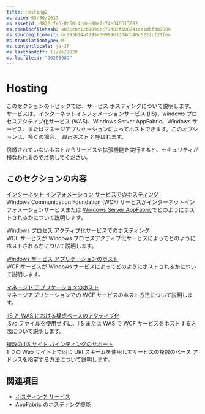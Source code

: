 ```yaml
---
title: Hosting2
ms.date: 03/30/2017
ms.assetid: 0820c7e5-0b50-4cde-80e7-74e346513002
ms.openlocfilehash: a83cc0d12b1099bc77d62f108741de1dbf387686
ms.sourcegitcommit: bc293b14af795e0e999e3304dd40c0222cf2ffe4
ms.translationtype: MT
ms.contentlocale: ja-JP
ms.lasthandoff: 11/26/2020
ms.locfileid: "96255989"
---
```

# <a name="hosting"></a>Hosting

このセクションのトピックでは、サービス ホスティングについて説明します。 サービスは、インターネットインフォメーションサービス (IIS)、windows プロセスアクティブ化サービス (WAS)、Windows Server AppFabric、Windows サービス、またはマネージアプリケーションによってホストできます。このオプションは、多くの場合、 *自己ホスト* と呼ばれます。  
  
 信頼されていないホストからサービスや拡張機能を実行すると、セキュリティが損なわれるので注意してください。  
  
## <a name="in-this-section"></a>このセクションの内容  

 [インターネット インフォメーション サービスでのホスティング](hosting-in-internet-information-services.md)  
 Windows Communication Foundation (WCF) サービスがインターネットインフォメーションサービスまたは [Windows Server AppFabric](/previous-versions/appfabric/ff384253(v=azure.10))でどのようにホストされるかについて説明します。  
  
 [Windows プロセス アクティブ化サービスでのホスティング](hosting-in-windows-process-activation-service.md)  
 WCF サービスが Windows プロセスアクティブ化サービスによってどのようにホストされるかについて説明します。  
  
 [Windows サービス アプリケーションのホスト](hosting-in-a-windows-service-application.md)  
 WCF サービスが Windows サービスによってどのようにホストされるかについて説明します。  
  
 [マネージド アプリケーションのホスト](hosting-in-a-managed-application.md)  
 マネージアプリケーションでの WCF サービスのホスト方法について説明します。  
  
 [IIS と WAS における構成ベースのアクティブ化](configuration-based-activation-in-iis-and-was.md)  
 .Svc ファイルを使用せずに、IIS または WAS で WCF サービスをホストする方法について説明します。  
  
 [複数の IIS サイト バインディングのサポート](supporting-multiple-iis-site-bindings.md)  
 1 つの Web サイト上で同じ URI スキームを使用してサービスの複数のベース アドレスを指定する方法について説明します。  
  
## <a name="see-also"></a>関連項目

- [ホスティング サービス](../hosting-services.md)
- [AppFabric のホスティング機能](/previous-versions/appfabric/ee677189(v=azure.10))
